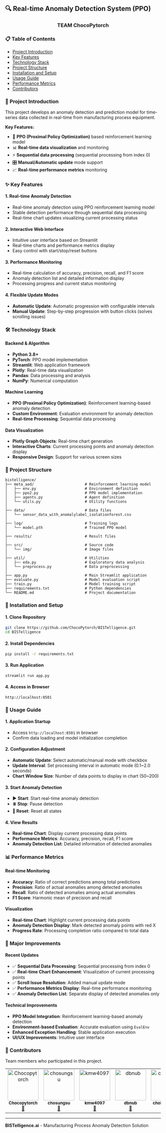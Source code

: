 ## 🔍 Real-time Anomaly Detection System (PPO)

<h3 align="center">TEAM ChocoPytorch</h1>

### 📋 Table of Contents

- [Project Introduction](#project-introduction)
- [Key Features](#key-features)
- [Technology Stack](#technology-stack)
- [Project Structure](#project-structure)
- [Installation and Setup](#installation-and-setup)
- [Usage Guide](#usage-guide)
- [Performance Metrics](#performance-metrics)
- [Contributors](#contributors)

### 🎯 Project Introduction

This project develops an anomaly detection and prediction model for time-series data collected in real-time from manufacturing process equipment.

**Key Features:**
- 🤖 **PPO (Proximal Policy Optimization)** based reinforcement learning model
- 📊 **Real-time data visualization** and monitoring
- ⚡ **Sequential data processing** (sequential processing from index 0)
- 🎛️ **Manual/Automatic update** mode support
- 📈 **Real-time performance metrics** monitoring

### ✨ Key Features

#### 1. Real-time Anomaly Detection
- Real-time anomaly detection using PPO reinforcement learning model
- Stable detection performance through sequential data processing
- Real-time chart updates visualizing current processing status

#### 2. Interactive Web Interface
- Intuitive user interface based on Streamlit
- Real-time charts and performance metrics display
- Easy control with start/stop/reset buttons

#### 3. Performance Monitoring
- Real-time calculation of accuracy, precision, recall, and F1 score
- Anomaly detection list and detailed information display
- Processing progress and current status monitoring

#### 4. Flexible Update Modes
- **Automatic Update**: Automatic progression with configurable intervals
- **Manual Update**: Step-by-step progression with button clicks (solves scrolling issues)

### 🛠️ Technology Stack

#### Backend & Algorithm
- **Python 3.8+**
- **PyTorch**: PPO model implementation
- **Streamlit**: Web application framework
- **Plotly**: Real-time data visualization
- **Pandas**: Data processing and analysis
- **NumPy**: Numerical computation

#### Machine Learning
- **PPO (Proximal Policy Optimization)**: Reinforcement learning-based anomaly detection
- **Custom Environment**: Evaluation environment for anomaly detection
- **Real-time Processing**: Sequential data processing

#### Data Visualization
- **Plotly Graph Objects**: Real-time chart generation
- **Interactive Charts**: Current processing points and anomaly detection display
- **Responsive Design**: Support for various screen sizes

### 📁 Project Structure

```
bistelligence/
├── meta_aad/                       # Reinforcement learning model
│   ├── env.py                      # Environment definition
│   ├── ppo2.py                     # PPO model implementation
│   ├── agents.py                   # Agent definition
│   └── utils.py                    # Utility functions
│
├── data/                           # Data files
│   └── sensor_data_with_anomalylabel_isolationforest.csv
│
├── log/                            # Training logs
│   └── model.pth                   # Trained PPO model
│
├── results/                        # Result files
│
├── src/                            # Source code
│   └── img/                        # Image files
│
├── util/                           # Utilities
│   ├── eda.py                      # Exploratory data analysis
│   └── preprocess.py               # Data preprocessing
│
├── app.py                          # Main Streamlit application
├── evaluate.py                     # Model evaluation script
├── train.py                        # Model training script
├── requirements.txt                # Python dependencies
└── README.md                       # Project documentation
```

### 🚀 Installation and Setup

#### 1. Clone Repository
```bash
git clone https://github.com/ChocoPytorch/BISTelligence.git
cd BISTelligence
```

#### 2. Install Dependencies
```bash
pip install -r requirements.txt
```

#### 3. Run Application
```bash
streamlit run app.py
```

#### 4. Access in Browser
```
http://localhost:8501
```

### 📖 Usage Guide

#### 1. Application Startup
- Access `http://localhost:8501` in browser
- Confirm data loading and model initialization completion

#### 2. Configuration Adjustment
- **Automatic Update**: Select automatic/manual mode with checkbox
- **Update Interval**: Set processing interval in automatic mode (0.1~2.0 seconds)
- **Chart Window Size**: Number of data points to display in chart (50~200)

#### 3. Start Anomaly Detection
- **▶️ Start**: Start real-time anomaly detection
- **⏸️ Stop**: Pause detection
- **🔄 Reset**: Reset all states

#### 4. View Results
- **Real-time Chart**: Display current processing data points
- **Performance Metrics**: Accuracy, precision, recall, F1 score
- **Anomaly Detection List**: Detailed information of detected anomalies

### 📊 Performance Metrics

#### Real-time Monitoring
- **Accuracy**: Ratio of correct predictions among total predictions
- **Precision**: Ratio of actual anomalies among detected anomalies
- **Recall**: Ratio of detected anomalies among actual anomalies
- **F1 Score**: Harmonic mean of precision and recall

#### Visualization
- **Real-time Chart**: Highlight current processing data points
- **Anomaly Detection Display**: Mark detected anomaly points with red X
- **Progress Rate**: Processing completion ratio compared to total data

### 🔧 Major Improvements

#### Recent Updates
- ✅ **Sequential Data Processing**: Sequential processing from index 0
- ✅ **Real-time Chart Enhancement**: Visualization of current processing points
- ✅ **Scroll Issue Resolution**: Added manual update mode
- ✅ **Performance Metrics Display**: Real-time performance monitoring
- ✅ **Anomaly Detection List**: Separate display of detected anomalies only

#### Technical Improvements
- **PPO Model Integration**: Reinforcement learning-based anomaly detection
- **Environment-based Evaluation**: Accurate evaluation using `EvalEnv`
- **Enhanced Exception Handling**: Stable application execution
- **UI/UX Improvements**: Intuitive user interface

### 👥 Contributors

Team members who participated in this project.

<table>
  <tbody>
    <tr>
      <td align="center" valign="top" width="14.28%"><a href="https://github.com/Chocopytorch"><img src="https://avatars.githubusercontent.com/u/122209595?v=4?s=100" width="100px;" alt="Chocopytorch"/><br /><sub><b>Chocopytorch</b></sub></a><br /><a href="https://github.com/Chocopytorch/BISTelligence/commits?author=Chocopytorch" title="Commits">📖</a> </td>
      <td align="center" valign="top" width="14.28%"><a href="https://github.com/chosungsu"><img src="https://avatars.githubusercontent.com/u/48382347?v=4?s=100" width="100px;" alt="chosungsu"/><br /><sub><b>chosungsu</b></sub></a><br /><a href="https://github.com/Chocopytorch/BISTelligence/commits?author=chosungsu" title="Commits">📖</a> </td>
      <td align="center" valign="top" width="14.28%"><a href="https://github.com/kmw4097"><img src="https://avatars.githubusercontent.com/u/98750892?v=4?s=100" width="100px;" alt="kmw4097"/><br /><sub><b>kmw4097</b></sub></a><br /><a href="https://github.com/Chocopytorch/BISTelligence/commits?author=kmw4097" title="Commits">📖</a> </td>
      <td align="center" valign="top" width="14.28%"><a href="https://github.com/dbnub"><img src="https://avatars.githubusercontent.com/u/99518647?v=4?s=100" width="100px;" alt="dbnub"/><br /><sub><b>dbnub</b></sub></a><br /><a href="https://github.com/Chocopytorch/BISTelligence/commits?author=dbnub" title="Commits">📖</a> </td>
      <td align="center" valign="top" width="14.28%"><a href="https://github.com/choiyongwoo"><img src="https://avatars.githubusercontent.com/u/50268222?v=4?s=100" width="100px;" alt="choiyongwoo"/><br /><sub><b>choiyongwoo</b></sub></a><br /><a href="https://github.com/Chocopytorch/BISTelligence/commits?author=choiyongwoo" title="Commits">📖</a> </td>
    </tr>
  </tbody>
</table>

---

**BISTelligence.ai** - Manufacturing Process Anomaly Detection Solution

